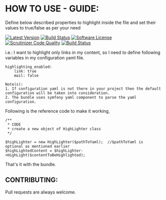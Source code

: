 # HOW TO USE - GUIDE:

Define below described properties to highlight inside the file
and set their values to true/false as per your need


[![Latest Version](https://img.shields.io/packagist/v/nexuslinkservices/link-email-highlighter.svg?style=flat-square)](https://packagist.org/packages/nexuslinkservices/link-email-highlighter)
[![Build Status](https://travis-ci.org/nexuslinkservices/email-link-highlighter.svg?branch=master)](https://travis-ci.org/nexuslinkservices/email-link-highlighter)
[![Software License](http://img.shields.io/badge/license-MIT-brightgreen.svg?style=flat-square)](LICENSE)
[![Scrutinizer Code Quality](https://scrutinizer-ci.com/g/nexuslinkservices/email-link-highlighter/badges/quality-score.png?b=master)](https://scrutinizer-ci.com/g/nexuslinkservices/email-link-highlighter/?branch=master)
[![Build Status](https://scrutinizer-ci.com/g/nexuslinkservices/email-link-highlighter/badges/build.png?b=master)](https://scrutinizer-ci.com/g/nexuslinkservices/email-link-highlighter/build-status/master)

i.e.:  I want to highlight only links in my content, so I need to 
define following variables in my configuration yaml file.

```
highlighting_enabled:
    link: true
    mail: false
```

```
Note(s): 
1. If configuration yaml is not there in your project then the default configuration will be taken into consideration.
2. The bundle uses symfony yaml component to parse the yaml configuration.
```

Following is the reference code to make it working,

```
/**
 * CODE
 * create a new object of HighLighter class
 */

$highLighter = new HighLighter($pathToYaml);  //$pathToYaml is optional as mentioned earlier
$highLightedContent = $highLighter->HighLight($contentToBeHighlighted);
```

That's it with the bundle.

## CONTRIBUTING:

Pull requests are always welcome.